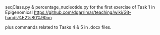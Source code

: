 seqClass.py & percentage_nucleotide.py for the first exercise of Task 1 in Epigenomics!
https://github.com/dgarrimar/teaching/wiki/Git-hands%E2%80%90on 

plus commands related to Tasks 4 & 5 in .docx files.  
